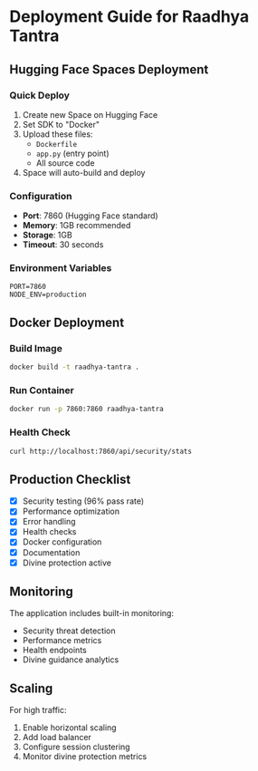 # Deployment Guide for Raadhya Tantra

## Hugging Face Spaces Deployment

### Quick Deploy
1. Create new Space on Hugging Face
2. Set SDK to "Docker"
3. Upload these files:
   - `Dockerfile`
   - `app.py` (entry point)
   - All source code
4. Space will auto-build and deploy

### Configuration
- **Port**: 7860 (Hugging Face standard)
- **Memory**: 1GB recommended
- **Storage**: 1GB
- **Timeout**: 30 seconds

### Environment Variables
```
PORT=7860
NODE_ENV=production
```

## Docker Deployment

### Build Image
```bash
docker build -t raadhya-tantra .
```

### Run Container
```bash
docker run -p 7860:7860 raadhya-tantra
```

### Health Check
```bash
curl http://localhost:7860/api/security/stats
```

## Production Checklist

- [x] Security testing (96% pass rate)
- [x] Performance optimization
- [x] Error handling
- [x] Health checks
- [x] Docker configuration
- [x] Documentation
- [x] Divine protection active

## Monitoring

The application includes built-in monitoring:
- Security threat detection
- Performance metrics  
- Health endpoints
- Divine guidance analytics

## Scaling

For high traffic:
1. Enable horizontal scaling
2. Add load balancer
3. Configure session clustering
4. Monitor divine protection metrics